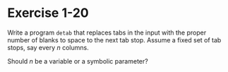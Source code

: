 # Exercise 1-20

Write a program `detab` that replaces tabs in the input with the proper number of blanks to space to the next tab stop.
Assume a fixed set of tab stops, say every _n_ columns.

Should _n_ be a variable or a symbolic parameter?
